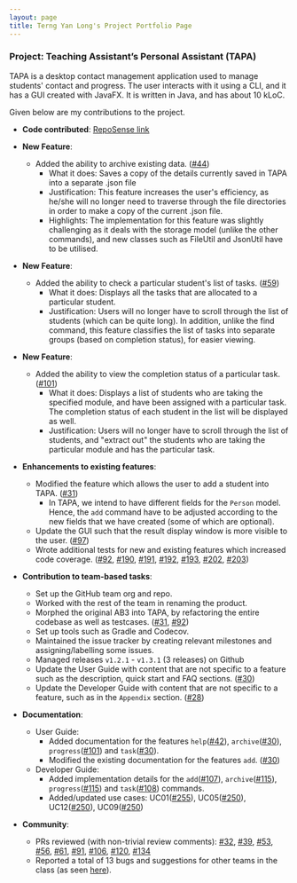 ```yaml
---
layout: page
title: Terng Yan Long's Project Portfolio Page
---
```


### Project: Teaching Assistant’s Personal Assistant (TAPA)

TAPA is a desktop contact management application used to manage students' contact and progress. The user interacts with it using a CLI, and it has a GUI created with JavaFX. It is written in Java, and has about 10 kLoC.

Given below are my contributions to the project.

* **Code contributed**: [RepoSense link](https://nus-cs2103-ay2122s2.github.io/tp-dashboard/?search=korochii&breakdown=true)

* **New Feature**:
  * Added the ability to archive existing data. ([#44](https://github.com/AY2122S2-CS2103T-W09-4/tp/pull/44))
    * What it does: Saves a copy of the details currently saved in TAPA into a separate .json file
    * Justification: This feature increases the user's efficiency, as he/she will no longer need to traverse through the file directories in order to make a copy of the current .json file.
    * Highlights: The implementation for this feature was slightly challenging as it deals with the storage model (unlike the other commands), and new classes such as FileUtil and JsonUtil have to be utilised.

* **New Feature**:
  * Added the ability to check a particular student's list of tasks. ([#59](https://github.com/AY2122S2-CS2103T-W09-4/tp/pull/59))
    * What it does: Displays all the tasks that are allocated to a particular student.
    * Justification: Users will no longer have to scroll through the list of students (which can be quite long). In addition, unlike the find command, this feature classifies the list of tasks into separate groups (based on completion status), for easier viewing.

* **New Feature**:
  * Added the ability to view the completion status of a particular task. ([#101](https://github.com/AY2122S2-CS2103T-W09-4/tp/pull/101))
    * What it does: Displays a list of students who are taking the specified module, and have been assigned with a particular task. The completion status of each student in the list will be displayed as well.
    * Justification: Users will no longer have to scroll through the list of students, and "extract out" the students who are taking the particular module and has the particular task.

* **Enhancements to existing features**:
  * Modified the feature which allows the user to add a student into TAPA. ([#31](https://github.com/AY2122S2-CS2103T-W09-4/tp/pull/31))
    * In TAPA, we intend to have different fields for the `Person` model. Hence, the `add` command have to be adjusted according to the new fields that we have created (some of which are optional).
  * Update the GUI such that the result display window is more visible to the user. ([#97](https://github.com/AY2122S2-CS2103T-W09-4/tp/pull/97))
  * Wrote additional tests for new and existing features which increased code coverage.
    ([#92](https://github.com/AY2122S2-CS2103T-W09-4/tp/pull/92),
    [#190](https://github.com/AY2122S2-CS2103T-W09-4/tp/pull/190),
    [#191](https://github.com/AY2122S2-CS2103T-W09-4/tp/pull/191),
    [#192](https://github.com/AY2122S2-CS2103T-W09-4/tp/pull/192),
    [#193](https://github.com/AY2122S2-CS2103T-W09-4/tp/pull/193),
    [#202](https://github.com/AY2122S2-CS2103T-W09-4/tp/pull/202),
    [#203](https://github.com/AY2122S2-CS2103T-W09-4/tp/pull/203))

* **Contribution to team-based tasks**:
  * Set up the GitHub team org and repo.
  * Worked with the rest of the team in renaming the product.
  * Morphed the original AB3 into TAPA, by refactoring the entire codebase as well as testcases. ([#31](https://github.com/AY2122S2-CS2103T-W09-4/tp/pull/31), [#92](https://github.com/AY2122S2-CS2103T-W09-4/tp/pull/92))
  * Set up tools such as Gradle and Codecov.
  * Maintained the issue tracker by creating relevant milestones and assigning/labelling some issues.
  * Managed releases `v1.2.1` - `v1.3.1` (3 releases) on Github
  * Update the User Guide with content that are not specific to a feature such as the description, quick start and FAQ sections. ([#30](https://github.com/AY2122S2-CS2103T-W09-4/tp/pull/30))
  * Update the Developer Guide with content that are not specific to a feature, such as in the `Appendix` section. ([#28](https://github.com/AY2122S2-CS2103T-W09-4/tp/pull/28))

* **Documentation**:
  * User Guide:
    * Added documentation for the features `help`([#42](https://github.com/AY2122S2-CS2103T-W09-4/tp/pull/42)),
      `archive`([#30](https://github.com/AY2122S2-CS2103T-W09-4/tp/pull/30)),
      `progress`([#101](https://github.com/AY2122S2-CS2103T-W09-4/tp/pull/101))
      and `task`([#30](https://github.com/AY2122S2-CS2103T-W09-4/tp/pull/30)).
    * Modified the existing documentation for the features `add`. ([#30](https://github.com/AY2122S2-CS2103T-W09-4/tp/pull/30))
  * Developer Guide:
    * Added implementation details for the `add`([#107](https://github.com/AY2122S2-CS2103T-W09-4/tp/pull/107)),
      `archive`([#115](https://github.com/AY2122S2-CS2103T-W09-4/tp/pull/115)),
      `progress`([#115](https://github.com/AY2122S2-CS2103T-W09-4/tp/pull/115))
      and `task`([#108](https://github.com/AY2122S2-CS2103T-W09-4/tp/pull/108)) commands.
    * Added/updated use cases: UC01([#255](https://github.com/AY2122S2-CS2103T-W09-4/tp/pull/255)), UC05([#250](https://github.com/AY2122S2-CS2103T-W09-4/tp/pull/250)), UC12([#250](https://github.com/AY2122S2-CS2103T-W09-4/tp/pull/250)), UC09([#250](https://github.com/AY2122S2-CS2103T-W09-4/tp/pull/250))

* **Community**:
  * PRs reviewed (with non-trivial review comments): [#32](https://github.com/AY2122S2-CS2103T-W09-4/tp/pull/32),
    [#39](https://github.com/AY2122S2-CS2103T-W09-4/tp/pull/39),
    [#53](https://github.com/AY2122S2-CS2103T-W09-4/tp/pull/53),
    [#56](https://github.com/AY2122S2-CS2103T-W09-4/tp/pull/56),
    [#61](https://github.com/AY2122S2-CS2103T-W09-4/tp/pull/61),
    [#91](https://github.com/AY2122S2-CS2103T-W09-4/tp/pull/91),
    [#106](https://github.com/AY2122S2-CS2103T-W09-4/tp/pull/106),
    [#120](https://github.com/AY2122S2-CS2103T-W09-4/tp/pull/120),
    [#134](https://github.com/AY2122S2-CS2103T-W09-4/tp/pull/134)
  * Reported a total of 13 bugs and suggestions for other teams in the class (as seen [here](https://github.com/Korochii/ped/issues)).

